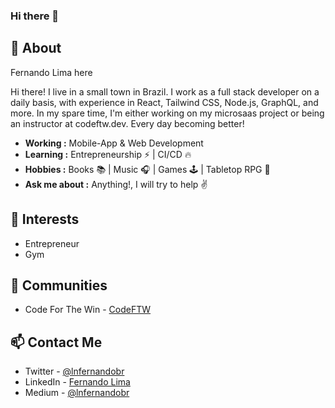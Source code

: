 ### Hi there 👋

## 🧐 About

Fernando Lima here

Hi there! I live in a small town in Brazil. I work as a full stack developer on a daily basis, with experience in React, Tailwind CSS, Node.js, GraphQL, and more. In my spare time, I'm either working on my microsaas project or being an instructor at codeftw.dev. Every day becoming better!

- **Working :** Mobile-App & Web Development
- **Learning :** Entrepreneurship :zap: | CI/CD :fire:
- **Hobbies :** Books :books: | Music :headphones: | Games :joystick: | Tabletop RPG 🎲
- **Ask me about :** Anything!, I will try to help :v:

## 🕺 Interests

- Entrepreneur
- Gym

## 👯 Communities

- Code For The Win - [CodeFTW](https://www.codeftw.dev/)

## 📫 Contact Me

- Twitter - [@lnfernandobr](https://twitter.com/lnfernandobr)
- LinkedIn - [Fernando Lima](https://www.linkedin.com/in/lnfernandobr/)
- Medium - [@lnfernandobr](https://medium.com/@lnfernandobr)
